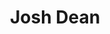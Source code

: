 ---
title: "Josh Dean"
presenter_id: josh_dean
permalink: /member_full_publications/josh_dean
layout: member_all_publications
---